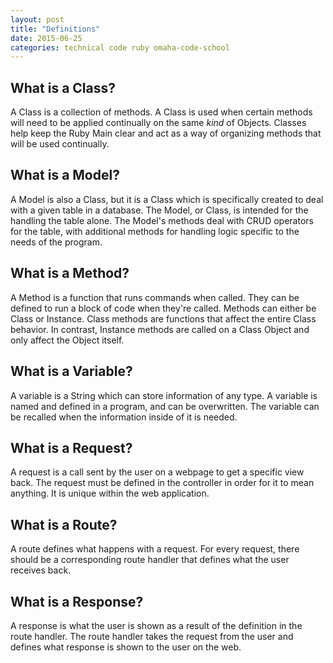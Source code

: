 ```yaml
---
layout: post
title: "Definitions"
date: 2015-06-25
categories: technical code ruby omaha-code-school
---
```


## What is a Class?
A Class is a collection of methods. A Class is used when certain methods will need to be applied continually on the same *kind* of Objects. Classes help keep the Ruby Main clear and act as a way of organizing methods that will be used continually.

## What is a Model?
A Model is also a Class, but it is a Class which is specifically created to deal with a given table in a database. The Model, or Class, is intended for the handling the table alone. The Model's methods deal with CRUD operators for the table, with additional methods for handling logic specific to the needs of the program.

## What is a Method?
A Method is a function that runs commands when called. They can be defined to run a block of code when they're called. Methods can either be Class or Instance. Class methods are functions that affect the entire Class behavior. In contrast, Instance methods are called on a Class Object and only affect the Object itself.

## What is a Variable?
A variable is a String which can store information of any type. A variable is named and defined in a program, and can be overwritten. The variable can be recalled when the information inside of it is needed.

## What is a Request?
A request is a call sent by the user on a webpage to get a specific view back. The request must be defined in the controller in order for it to mean anything. It is unique within the web application.

## What is a Route?
A route defines what happens with a request. For every request, there should be a corresponding route handler that defines what the user receives back.

## What is a Response?
A response is what the user is shown as a result of the definition in the route handler. The route handler takes the request from the user and defines what response is shown to the user on the web.
